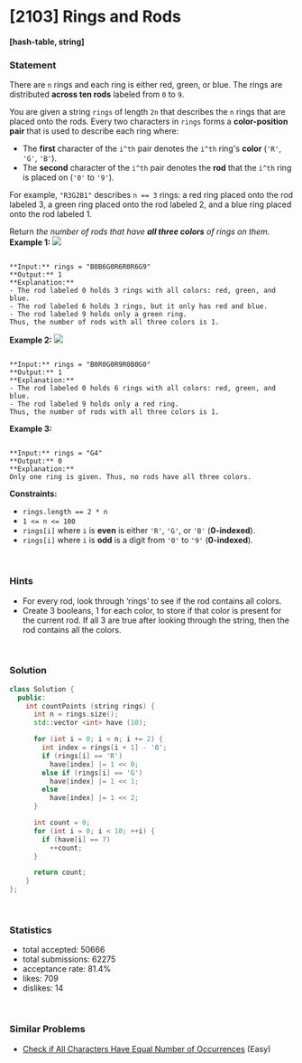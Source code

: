 # [2103] Rings and Rods

**[hash-table, string]**

### Statement

There are `n` rings and each ring is either red, green, or blue. The rings are distributed **across ten rods** labeled from `0` to `9`.

You are given a string `rings` of length `2n` that describes the `n` rings that are placed onto the rods. Every two characters in `rings` forms a **color-position pair** that is used to describe each ring where:

* The **first** character of the `i^th` pair denotes the `i^th` ring's **color** (`'R'`, `'G'`, `'B'`).
* The **second** character of the `i^th` pair denotes the **rod** that the `i^th` ring is placed on (`'0'` to `'9'`).



For example, `"R3G2B1"` describes `n == 3` rings: a red ring placed onto the rod labeled 3, a green ring placed onto the rod labeled 2, and a blue ring placed onto the rod labeled 1.

Return *the number of rods that have **all three colors** of rings on them.*
**Example 1:**
![](https://assets.leetcode.com/uploads/2021/11/23/ex1final.png)

```

**Input:** rings = "B0B6G0R6R0R6G9"
**Output:** 1
**Explanation:** 
- The rod labeled 0 holds 3 rings with all colors: red, green, and blue.
- The rod labeled 6 holds 3 rings, but it only has red and blue.
- The rod labeled 9 holds only a green ring.
Thus, the number of rods with all three colors is 1.

```

**Example 2:**
![](https://assets.leetcode.com/uploads/2021/11/23/ex2final.png)

```

**Input:** rings = "B0R0G0R9R0B0G0"
**Output:** 1
**Explanation:** 
- The rod labeled 0 holds 6 rings with all colors: red, green, and blue.
- The rod labeled 9 holds only a red ring.
Thus, the number of rods with all three colors is 1.

```

**Example 3:**

```

**Input:** rings = "G4"
**Output:** 0
**Explanation:** 
Only one ring is given. Thus, no rods have all three colors.

```

**Constraints:**
* `rings.length == 2 * n`
* `1 <= n <= 100`
* `rings[i]` where `i` is **even** is either `'R'`, `'G'`, or `'B'` (**0-indexed**).
* `rings[i]` where `i` is **odd** is a digit from `'0'` to `'9'` (**0-indexed**).


<br />

### Hints

- For every rod, look through ‘rings’ to see if the rod contains all colors.
- Create 3 booleans, 1 for each color, to store if that color is present for the current rod. If all 3 are true after looking through the string, then the rod contains all the colors.

<br />

### Solution

```cpp
class Solution {
  public:
    int countPoints (string rings) {
      int n = rings.size();
      std::vector <int> have (10);

      for (int i = 0; i < n; i += 2) {
        int index = rings[i + 1] - '0';
        if (rings[i] == 'R')
          have[index] |= 1 << 0;
        else if (rings[i] == 'G')
          have[index] |= 1 << 1;
        else
          have[index] |= 1 << 2;
      }

      int count = 0;
      for (int i = 0; i < 10; ++i) {
        if (have[i] == 7)
          ++count;
      }

      return count;
    }
};
```

<br />

### Statistics

- total accepted: 50666
- total submissions: 62275
- acceptance rate: 81.4%
- likes: 709
- dislikes: 14

<br />

### Similar Problems

- [Check if All Characters Have Equal Number of Occurrences](https://leetcode.com/problems/check-if-all-characters-have-equal-number-of-occurrences) (Easy)
